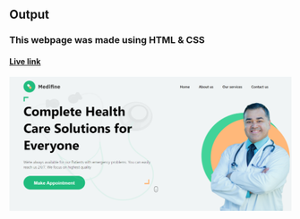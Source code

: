 ## Output

### This webpage was made using HTML & CSS

#### [Live link](https://shiny-genie-761a29.netlify.app)

![webpage](/HTML%20and%20CSS%20Projects/project5/webpage.png)